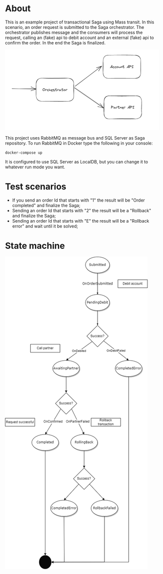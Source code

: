 # About

This is an example project of transactional Saga using Mass transit. In this scenario, an order request is submitted to the Saga orchestrator. The orchestrator publishes message and the consumers will process the request, calling an (fake) api to debit account and an external (fake) api to confirm the order. In the end the Saga is finalized.

![](./imgs/architecture.png)

This project uses RabbitMQ as message bus and SQL Server as Saga repository.
To run RabbitMQ in Docker type the following in your console:

```
docker-compose up
```

It is configured to use SQL Server as LocalDB, but you can change it to whatever run mode you want.

# Test scenarios

- If you send an order Id that starts with "1" the result will be "Order completed" and finalize the Saga;
- Sending an order Id that starts with "2" the result will be a "Rollback" and finalize the Saga;
- Sending an order Id that starts with "E" the result will be a "Rollback error" and wait until it be solved;

# State machine

![](./imgs/state%20machine.png)
